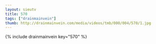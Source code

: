 ```yaml
--- 
layout: sieutv
title: 570
tags: ["drainmainvein"]
thumb: http://drainmainvein.com/media/videos/tmb/000/004/570/1.jpg
---
```

{% include drainmainvein key="570" %} 
